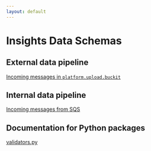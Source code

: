 ```yaml
---
layout: default
---
```

# Insights Data Schemas

## External data pipeline

[Incoming messages in `platform.upload.buckit`](platform_upload_buckit_messages.md)

## Internal data pipeline

[Incoming messages from SQS](incoming_sqs_messages.md)

## Documentation for Python packages

[validators.py](packages/validators.html)
